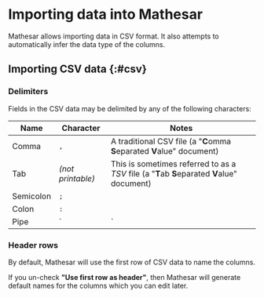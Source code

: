 # Importing data into Mathesar

Mathesar allows importing data in CSV format. It also attempts to automatically infer the data type of the columns.

## Importing CSV data {:#csv}

### Delimiters

Fields in the CSV data may be delimited by any of the following characters:

| Name | Character | Notes |
| -- | -- | -- |
| Comma | `,` | A traditional CSV file (a "**C**omma **S**eparated **V**alue" document) |
| Tab | _(not printable)_ | This is sometimes referred to as a _TSV_ file (a "**T**ab **S**eparated **V**alue" document) |
| Semicolon | `;` |  |
| Colon | `:` |  |
| Pipe | `|` |  |

### Header rows

By default, Mathesar will use the first row of CSV data to name the columns.

If you un-check **"Use first row as header"**, then Mathesar will generate default names for the columns which you can edit later.

<!-- TODO: Uncomment the content below when we've fully implemented JSON import across the stack -->
<!--

## Importing JSON data {:#json}

The JSON data must be structured in one of the following ways:

- **An array of objects**

    Each object produces one row in the table, and the object keys become column names. If a key is present is only one object, then the values for that column will be `NULL` in all other rows.

    ```json
    [
      {
        "first_name": "Matt",
        "last_name": "Murdock",
        "gender": "Male",
        "friends": ["Stick", "Foggy"]
      },
      {
        "first_name": "John",
        "last_name": "Doe",
        "email": "jd@example.org",
        "gender": "Male"
      }
    ]
    ```

- **A single object**

    This is similar to above but produces a table with only one row.

    ```json
    {
      "name": "John",
      "age": 21,
      "friends": ["Bob", "Mary"]
    }
    ```

Our goal is to support whatever [`pandas.json_normalize`](https://pandas.pydata.org/docs/reference/api/pandas.json_normalize.html) supports.

-->
